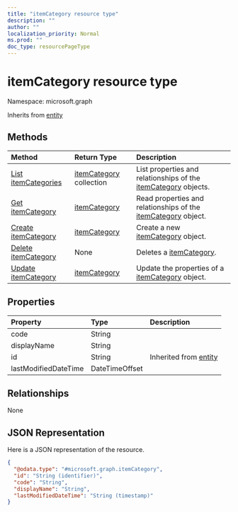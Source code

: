 ```yaml
---
title: "itemCategory resource type"
description: ""
author: ""
localization_priority: Normal
ms.prod: ""
doc_type: resourcePageType
---
```


# itemCategory resource type


Namespace: microsoft.graph




Inherits from [entity](../resources/entity.md)

## Methods
|Method|Return Type|Description|
|:---|:---|:---|
|[List itemCategories](../api/itemcategory-list.md)|[itemCategory](../resources/itemcategory.md) collection|List properties and relationships of the [itemCategory](../resources/itemcategory.md) objects.|
|[Get itemCategory](../api/itemcategory-get.md)|[itemCategory](../resources/itemcategory.md)|Read properties and relationships of the [itemCategory](../resources/itemcategory.md) object.|
|[Create itemCategory](../api/itemcategory-create.md)|[itemCategory](../resources/itemcategory.md)|Create a new [itemCategory](../resources/itemcategory.md) object.|
|[Delete itemCategory](../api/itemcategory-delete.md)|None|Deletes a [itemCategory](../resources/itemcategory.md).|
|[Update itemCategory](../api/itemcategory-update.md)|[itemCategory](../resources/itemcategory.md)|Update the properties of a [itemCategory](../resources/itemcategory.md) object.|

## Properties
|Property|Type|Description|
|:---|:---|:---|
|code|String||
|displayName|String||
|id|String| Inherited from [entity](../resources/entity.md)|
|lastModifiedDateTime|DateTimeOffset||

## Relationships
None

## JSON Representation
Here is a JSON representation of the resource.
<!-- {
  "blockType": "resource",
  "keyProperty": "id",
  "@odata.type": "microsoft.graph.itemCategory",
  "baseType": "microsoft.graph.entity",
  "openType": false
}
-->
``` json
{
  "@odata.type": "#microsoft.graph.itemCategory",
  "id": "String (identifier)",
  "code": "String",
  "displayName": "String",
  "lastModifiedDateTime": "String (timestamp)"
}
```

